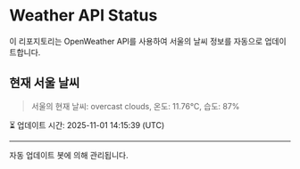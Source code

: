 
# Weather API Status

이 리포지토리는 OpenWeather API를 사용하여 서울의 날씨 정보를 자동으로 업데이트합니다.

## 현재 서울 날씨
> 서울의 현재 날씨: overcast clouds, 온도: 11.76°C, 습도: 87%

⏳ 업데이트 시간: 2025-11-01 14:15:39 (UTC)

---
자동 업데이트 봇에 의해 관리됩니다.
